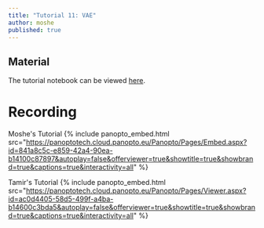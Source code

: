 ```yaml
---
title: "Tutorial 11: VAE"
author: moshe
published: true
---
```



## Material

The tutorial notebook can be viewed [here](https://nbviewer.org/github/vistalab-technion/cs236781-tutorials/blob/master/t11-%20VAE/tutorial11-VAE.ipynb).

# Recording

Moshe's Tutorial
{% include panopto_embed.html src="https://panoptotech.cloud.panopto.eu/Panopto/Pages/Embed.aspx?id=841a8c5c-e859-42a4-90ea-b14100c87897&autoplay=false&offerviewer=true&showtitle=true&showbrand=true&captions=true&interactivity=all" %}

Tamir's Tutorial
{% include panopto_embed.html src="https://panoptotech.cloud.panopto.eu/Panopto/Pages/Viewer.aspx?id=ac0d4405-58d5-499f-a4ba-b14600c3bda5&autoplay=false&offerviewer=true&showtitle=true&showbrand=true&captions=true&interactivity=all" %}
